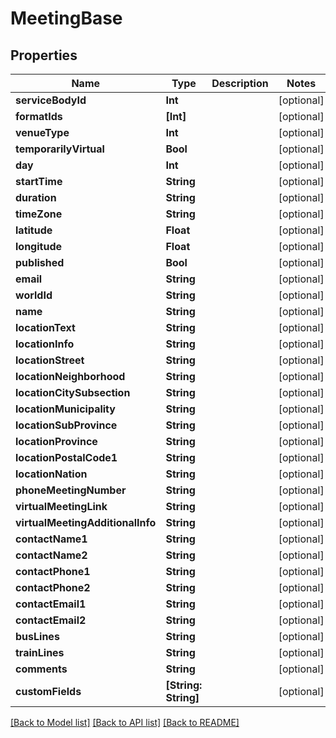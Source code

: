 # MeetingBase

## Properties
Name | Type | Description | Notes
------------ | ------------- | ------------- | -------------
**serviceBodyId** | **Int** |  | [optional] 
**formatIds** | **[Int]** |  | [optional] 
**venueType** | **Int** |  | [optional] 
**temporarilyVirtual** | **Bool** |  | [optional] 
**day** | **Int** |  | [optional] 
**startTime** | **String** |  | [optional] 
**duration** | **String** |  | [optional] 
**timeZone** | **String** |  | [optional] 
**latitude** | **Float** |  | [optional] 
**longitude** | **Float** |  | [optional] 
**published** | **Bool** |  | [optional] 
**email** | **String** |  | [optional] 
**worldId** | **String** |  | [optional] 
**name** | **String** |  | [optional] 
**locationText** | **String** |  | [optional] 
**locationInfo** | **String** |  | [optional] 
**locationStreet** | **String** |  | [optional] 
**locationNeighborhood** | **String** |  | [optional] 
**locationCitySubsection** | **String** |  | [optional] 
**locationMunicipality** | **String** |  | [optional] 
**locationSubProvince** | **String** |  | [optional] 
**locationProvince** | **String** |  | [optional] 
**locationPostalCode1** | **String** |  | [optional] 
**locationNation** | **String** |  | [optional] 
**phoneMeetingNumber** | **String** |  | [optional] 
**virtualMeetingLink** | **String** |  | [optional] 
**virtualMeetingAdditionalInfo** | **String** |  | [optional] 
**contactName1** | **String** |  | [optional] 
**contactName2** | **String** |  | [optional] 
**contactPhone1** | **String** |  | [optional] 
**contactPhone2** | **String** |  | [optional] 
**contactEmail1** | **String** |  | [optional] 
**contactEmail2** | **String** |  | [optional] 
**busLines** | **String** |  | [optional] 
**trainLines** | **String** |  | [optional] 
**comments** | **String** |  | [optional] 
**customFields** | **[String: String]** |  | [optional] 

[[Back to Model list]](../README.md#documentation-for-models) [[Back to API list]](../README.md#documentation-for-api-endpoints) [[Back to README]](../README.md)


